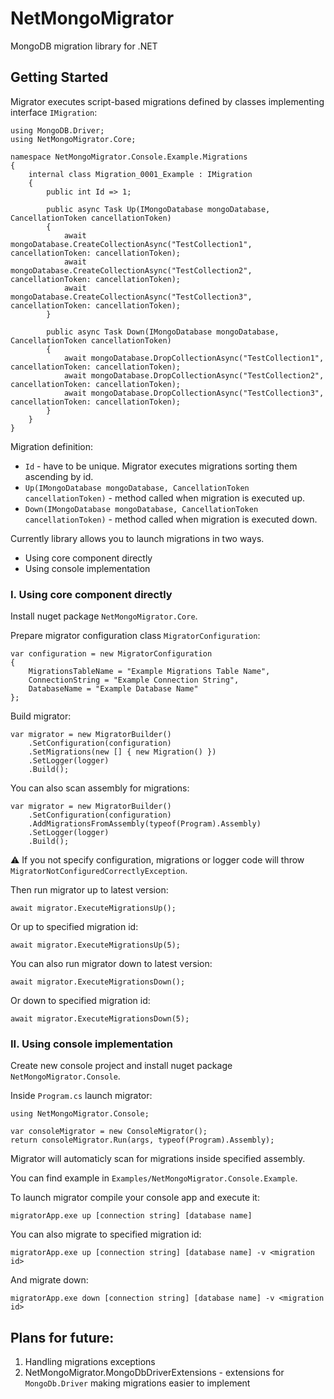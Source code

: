 # NetMongoMigrator

MongoDB migration library for .NET


## Getting Started

Migrator executes script-based migrations defined by classes implementing interface `IMigration`:


    using MongoDB.Driver;
    using NetMongoMigrator.Core;

    namespace NetMongoMigrator.Console.Example.Migrations
    {
        internal class Migration_0001_Example : IMigration
        {
            public int Id => 1;

            public async Task Up(IMongoDatabase mongoDatabase, CancellationToken cancellationToken)
            {
                await mongoDatabase.CreateCollectionAsync("TestCollection1", cancellationToken: cancellationToken);
                await mongoDatabase.CreateCollectionAsync("TestCollection2", cancellationToken: cancellationToken);
                await mongoDatabase.CreateCollectionAsync("TestCollection3", cancellationToken: cancellationToken);
            }

            public async Task Down(IMongoDatabase mongoDatabase, CancellationToken cancellationToken)
            {
                await mongoDatabase.DropCollectionAsync("TestCollection1", cancellationToken: cancellationToken);
                await mongoDatabase.DropCollectionAsync("TestCollection2", cancellationToken: cancellationToken);
                await mongoDatabase.DropCollectionAsync("TestCollection3", cancellationToken: cancellationToken);
            }
        }
    }

Migration definition:
* `Id` - have to be unique. Migrator executes migrations sorting them ascending by id.
* `Up(IMongoDatabase mongoDatabase, CancellationToken cancellationToken)` - method called when migration is executed up.
* `Down(IMongoDatabase mongoDatabase, CancellationToken cancellationToken)` - method called when migration is executed down.

Currently library allows you to launch migrations in two ways.
* Using core component directly
* Using console implementation


### I. Using core component directly

Install nuget package `NetMongoMigrator.Core`.

Prepare migrator configuration class `MigratorConfiguration`:

    var configuration = new MigratorConfiguration
    {
        MigrationsTableName = "Example Migrations Table Name",
        ConnectionString = "Example Connection String",
        DatabaseName = "Example Database Name"
    };

Build migrator:

    var migrator = new MigratorBuilder()
        .SetConfiguration(configuration)
        .SetMigrations(new [] { new Migration() })
        .SetLogger(logger)
        .Build();

You can also scan assembly for migrations:

    var migrator = new MigratorBuilder()
        .SetConfiguration(configuration)
        .AddMigrationsFromAssembly(typeof(Program).Assembly)
        .SetLogger(logger)
        .Build();

⚠️ If you not specify configuration, migrations or logger code will throw `MigratorNotConfiguredCorrectlyException`.

Then run migrator up to latest version:

    await migrator.ExecuteMigrationsUp();

Or up to specified migration id:

    await migrator.ExecuteMigrationsUp(5);

You can also run migrator down to latest version:

    await migrator.ExecuteMigrationsDown();

Or down to specified migration id:

    await migrator.ExecuteMigrationsDown(5);

### II. Using console implementation

Create new console project and install nuget package `NetMongoMigrator.Console`.

Inside `Program.cs` launch migrator:

    using NetMongoMigrator.Console;

    var consoleMigrator = new ConsoleMigrator();
    return consoleMigrator.Run(args, typeof(Program).Assembly);

Migrator will automaticly scan for migrations inside specified assembly.

You can find example in `Examples/NetMongoMigrator.Console.Example`.

To launch migrator compile your console app and execute it:

    migratorApp.exe up [connection string] [database name]

You can also migrate to specified migration id:

    migratorApp.exe up [connection string] [database name] -v <migration id>

And migrate down:

    migratorApp.exe down [connection string] [database name] -v <migration id>


## Plans for future:

1. Handling migrations exceptions
1. NetMongoMigrator.MongoDbDriverExtensions - extensions for `MongoDb.Driver` making migrations easier to implement
